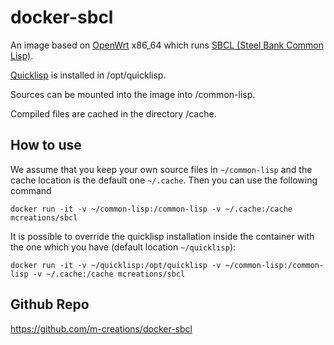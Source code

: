 docker-sbcl
===========

An image based on [OpenWrt](http://openwrt.org) x86_64 which runs
[SBCL (Steel Bank Common Lisp)](http://sbcl.org).

[Quicklisp](https://quicklisp.org) is installed in /opt/quicklisp.

Sources can be mounted into the image into /common-lisp.

Compiled files are cached in the directory /cache.

How to use
----------

We assume that you keep your own source files in `~/common-lisp` and
the cache location is the default one `~/.cache`. Then you can use the
following command

```
docker run -it -v ~/common-lisp:/common-lisp -v ~/.cache:/cache mcreations/sbcl
```

It is possible to override the quicklisp installation inside the
container with the one which you have (default location `~/quicklisp`):

```
docker run -it -v ~/quicklisp:/opt/quicklisp -v ~/common-lisp:/common-lisp -v ~/.cache:/cache mcreations/sbcl
```

Github Repo
-----------

https://github.com/m-creations/docker-sbcl

